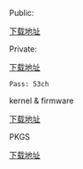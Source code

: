 Public: 

[下载地址](https://pan.baidu.com/s/1z6NLcbdPzijEIikovpST7Q)

Private:

[下载地址](https://pan.baidu.com/s/1twhxNYVa5A3IeeT8AqmQOA)  

    Pass: 53ch

kernel & firmware

[下载地址](https://pan.baidu.com/s/1-NY_WL5LB0stpxT1wAKSaA) 

PKGS

[下载地址](https://pan.baidu.com/s/1cQRDNV712f7sbrFrP4wpQg)

